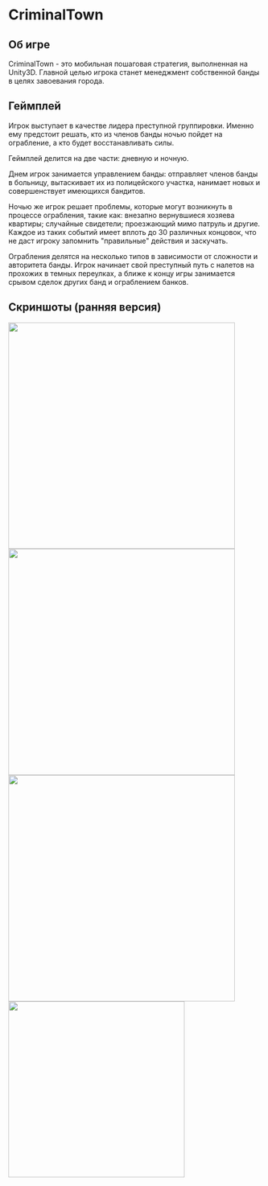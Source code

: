 # CriminalTown
## Об игре
CriminalTown - это мобильная пошаговая стратегия, выполненная на Unity3D. 
Главной целью игрока станет менеджмент собственной банды в целях завоевания города.
## Геймплей
Игрок выступает в качестве лидера преступной группировки. 
Именно ему предстоит решать, кто из членов банды ночью пойдет на ограбление, а кто будет восстанавливать силы.

Геймплей делится на две части: дневную и ночную.

Днем игрок занимается управлением банды: отправляет членов банды в больницу, вытаскивает их из полицейского участка, 
нанимает новых и совершенствует имеющихся бандитов.

Ночью же игрок решает проблемы, которые могут возникнуть в процессе ограбления, такие как: внезапно вернувшиеся хозяева квартиры; 
случайные свидетели; проезжающий мимо патруль и другие. Каждое из таких событий имеет вплоть до 30 различных концовок,
что не даст игроку запомнить "правильные" действия и заскучать.

Ограбления делятся на несколько типов в зависимости от сложности и авторитета банды. Игрок начинает свой преступный путь 
с налетов на прохожих в темных переулках, а ближе к концу игры занимается срывом сделок других банд и ограблением банков.

## Скриншоты (ранняя версия)
<img src="https://image.ibb.co/jcZD0p/Main_Menu_Background.png" width="450">
<img src="https://image.ibb.co/kTSSQ7/2018_03_04_23_11_41.png" width="450">
<img src="https://image.ibb.co/gD3OyS/2018_03_04_23_19_51.png" width="450">
<img src="https://image.ibb.co/ifFssn/2018_03_04_23_38_28.png" width="350">
